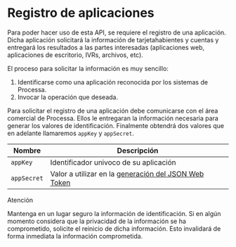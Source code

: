 # Registro de aplicaciones

Para poder hacer uso de esta API, se requiere el registro de una aplicación. Dicha aplicación solicitará la información de tarjetahabientes y cuentas y entregará los resultados a las partes interesadas (aplicaciones web, aplicaciones de escritorio, IVRs, archivos, etc). 

El proceso para solicitar la información es muy sencillo:

1. Identificarse como una aplicación reconocida por los sistemas de Processa.
2. Invocar la operación que deseada.

Para solicitar el registro de una aplicación debe comunicarse con el área comercial de Processa. Ellos le entregaran la información necesaria para generar los valores de identificación. Finalmente obtendrá dos valores que en adelante llamaremos `appKey` y `appSecret`. 

| Nombre        | Descripción |
| ------------- |-------------
| `appKey`      | Identificador univoco de su aplicación |
| `appSecret`   | Valor a utilizar en la [generación del JSON Web Token](JWT.md) |     


<div class="admonition warning">
   <p class="first admonition-title">Atención</p>
   <p class="last">Mantenga en un lugar seguro la información de identificación. Si en algún momento considera que la privacidad de la información se ha comprometido, solicite el reinicio de dicha información. Esto invalidará de forma inmediata la información comprometida.
   </p>
</div>
